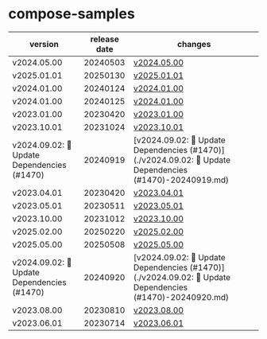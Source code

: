 # compose-samples	


|version|release date|changes|
|---|---|---|
|v2024.05.00|20240503|[v2024.05.00](./v2024.05.00-20240503.md)|
|v2025.01.01|20250130|[v2025.01.01](./v2025.01.01-20250130.md)|
|v2024.01.00|20240124|[v2024.01.00](./v2024.01.00-20240124.md)|
|v2024.01.00|20240125|[v2024.01.00](./v2024.01.00-20240125.md)|
|v2023.01.00|20230420|[v2023.01.00](./v2023.01.00-20230420.md)|
|v2023.10.01|20231024|[v2023.10.01](./v2023.10.01-20231024.md)|
|v2024.09.02: 🤖 Update Dependencies (#1470)|20240919|[v2024.09.02: 🤖 Update Dependencies (#1470)](./v2024.09.02: 🤖 Update Dependencies (#1470)-20240919.md)|
|v2023.04.01|20230420|[v2023.04.01](./v2023.04.01-20230420.md)|
|v2023.05.01|20230511|[v2023.05.01](./v2023.05.01-20230511.md)|
|v2023.10.00|20231012|[v2023.10.00](./v2023.10.00-20231012.md)|
|v2025.02.00|20250220|[v2025.02.00](./v2025.02.00-20250220.md)|
|v2025.05.00|20250508|[v2025.05.00](./v2025.05.00-20250508.md)|
|v2024.09.02: 🤖 Update Dependencies (#1470)|20240920|[v2024.09.02: 🤖 Update Dependencies (#1470)](./v2024.09.02: 🤖 Update Dependencies (#1470)-20240920.md)|
|v2023.08.00|20230810|[v2023.08.00](./v2023.08.00-20230810.md)|
|v2023.06.01|20230714|[v2023.06.01](./v2023.06.01-20230714.md)|
